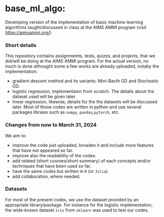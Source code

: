 # base_ml_algo: 

Developing version of the implementation of basic machine learning algorithms taught/discussed in class at the AIMS AMMI program (visit https://aimsammi.org/)


### Short details

This repository contains assignmemts, tests, quizes, and projects, that we did/will be doing at  the AIMS AMMI program. For the actual version, no much is done althought some a few works are already uploaded, notaby the implementation:
* gradient descent method and its variants: Mini-Bacth GD  and Stochastic GD.
* logistic regression, implementaion from scratch. The details about the dataset used will be given later.
* linear regression, likewise, details for the the datasets will be discussed later.
Most of those codes are written in python and use several packages libraies such as `numpy`, `pandas`,`pytorch`, etc.

### Changes from now to March 31, 2024
We aim to:
* improve the code just uploaded, broaden it and include more features that have not appeared so far.
* improve also the readability of the codes.
* add related (short courses/short summary) of each concepts and/or techniques that have been used so far.
* have the same codes but written in `R` (or `Julia`).
* add collaboration, where needed.

### Datasets
For  most of the present codes, we use the dataset provided by an appropriate library/package. For instance for the logistic implementation, the wide-known dataset `iris` from  `sklearn` was used to test our codes.
